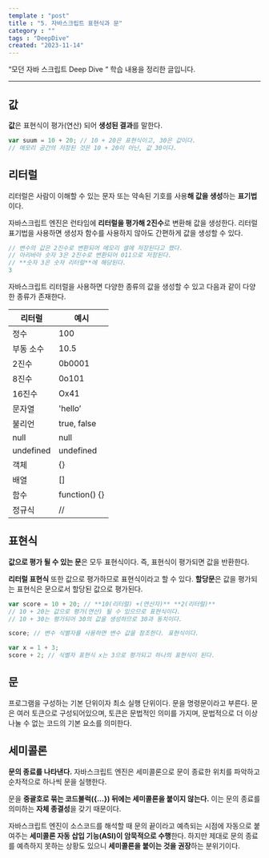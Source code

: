 ```yaml
---
template : "post"
title : "5. 자바스크립트 표현식과 문"
category : ""
tags : "DeepDive"
created: "2023-11-14"
---
```


“모던 자바 스크립트 Deep Dive “ 학습 내용을 정리한 글입니다.


---


## 값 


**값**은 표현식이 평가(연산) 되어 **생성된 결과**를 말한다.


```javascript
var suum = 10 + 20; // 10 + 20은 표현식이고, 30은 값이다.
// 메모리 공간의 저장된 것은 10 + 20이 아닌, 값 30이다.
```


## 리터럴


리터럴은 사람이 이해할 수 있는 문자 또는 약속된 기호를 사용**해 값을 생성**하는 **표기법**이다.


자바스크립트 엔진은 런타임에 **리터럴을 평가해 2진수**로 변환해 값을 생성한다.
리터럴 표기법을 사용하면 생성자 함수를 사용하지 않아도 간편하게 값을 생성할 수 있다.


```javascript
// 변수의 값은 2진수로 변환되어 메모리 셀에 저장된다고 했다.
// 아리바아 숫자 3은 2진수로 변환되어 011으로 저장된다.
// **숫자 3은 숫자 리터럴**에 해당된다.
3
```


자바스크립트 리터럴을 사용하면 다양한 종류의 값을 생성할 수 있고
다음과 같이 다양한 종류가 존재한다.


| 리터럴       | 예시            |
| --------- | ------------- |
| 정수        | 100           |
| 부동 소수     | 10.5          |
| 2진수       | 0b0001        |
| 8진수       | 0o101         |
| 16진수      | Ox41          |
| 문자열       | 'hello’       |
| 불리언       | true, false   |
| null      | null          |
| undefined | undefined     |
| 객체        | {}            |
| 배열        | []            |
| 함수        | function() {} |
| 정규식       | //            |


## 표현식


**값으로 평가 될 수 있는 문**은 모두 표현식이다. 즉, 표현식이 평가되면 값을 반환한다.


**리터럴 표현식** 또한 값으로 평가하므로 표현식이라고 할 수 있다.
**할당문**은 값을 평가되는 표현식은 문으로서 할당된 값으로 평가된다.


```javascript
var score = 10 + 20; // **10(리터럴) +(연산자)** **2(리터럴)**
// 10 + 20는 값으로 평가(연산) 될 수 있으므로 표현식이다.
// 10 + 30는 평가되어 30의 값을 생성하므로 30과 동치이다.

score; // 변수 식별자를 사용하면 변수 값을 참조한다. 표현식이다. 

var x = 1 + 3;
score + 2; // 식별자 표현식 x는 3으로 평가되고 하나의 표현식이 된다. 
```


## 문


프로그램을 구성하는 기본 단위이자 최소 실행 단위이다. 문을 명령문이라고 부른다.
문은 여러 토큰으로 구성되어있으며, 토큰은 문법적인 의미를 가지며, 문법적으로 더 이상 나눌 수 없는 코드의 기본 요소를 의미한다.


## 세미콜론


**문의 종료를 나타낸다.** 자바스크립트 엔진은 세미콜론으로 문이 종료한 위치를 파악하고 순차적으로 하나씩 문을 실행한다.


문을 **중괄호로 묶는 코드불럭({…}) 뒤에는 세미콜론을 붙이지 않는다.** 이는 문의 종료를 의미하는 **자체 종결성**을 갖기 때문이다.


자바스크립트 엔진이 소스코드를 해석할 때 문의 끝이라고 예측되는 시점에 자동으로 붙여주는 **세미콜론 자동 삽입 기능(ASI)이 암묵적으로 수행**한다.  하지만 제대로 문의 종료를 예측하지 못하는 상황도 있으니 **세미콜론을 붙이는 것을 권장**하는 분위기이다.

